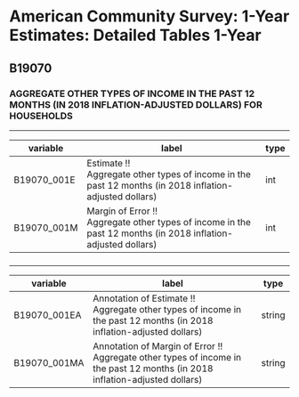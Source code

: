 # American Community Survey: 1-Year Estimates: Detailed Tables 1-Year

## B19070

### AGGREGATE OTHER TYPES OF INCOME IN THE PAST 12 MONTHS (IN 2018 INFLATION-ADJUSTED DOLLARS) FOR HOUSEHOLDS

___

| variable | label | type |
| ----- | ----- | ----- |
| B19070_001E | Estimate !!<br>Aggregate other types of income in the past 12 months (in 2018 inflation-adjusted dollars) | int |
| B19070_001M | Margin of Error !!<br>Aggregate other types of income in the past 12 months (in 2018 inflation-adjusted dollars) | int |
### 

___

| variable | label | type |
| ----- | ----- | ----- |
| B19070_001EA | Annotation of Estimate !!<br>Aggregate other types of income in the past 12 months (in 2018 inflation-adjusted dollars) | string |
| B19070_001MA | Annotation of Margin of Error !!<br>Aggregate other types of income in the past 12 months (in 2018 inflation-adjusted dollars) | string |

